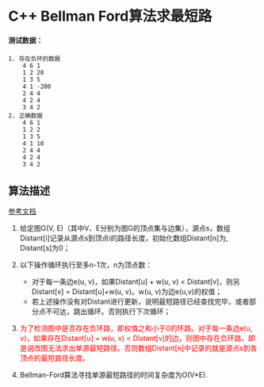 # C++ Bellman Ford算法求最短路
#### 测试数据：
	1. 存在负环的数据
		4 6 1
		1 2 20
		1 3 5
		4 1 -200
		2 4 4
		4 2 4
		3 4 2
	2. 正确数据
		4 6 1
		1 2 2
		1 3 5
		4 1 10
		2 4 4
		4 2 4
		3 4 2
## 算法描述
[参考文档](blog.csdn.net/niushuai666/article/details/6791765)
1. 给定图G(V, E)（其中V、E分别为图G的顶点集与边集），源点s，数组Distant[i]记录从源点s到顶点i的路径长度，初始化数组Distant[n]为, Distant[s]为0；

2. 以下操作循环执行至多n-1次，n为顶点数：
    + 对于每一条边e(u, v)，如果Distant[u] + w(u, v) < Distant[v]，则另Distant[v] = Distant[u]+w(u, v)。w(u, v)为边e(u,v)的权值；
    + 若上述操作没有对Distant进行更新，说明最短路径已经查找完毕，或者部分点不可达，跳出循环。否则执行下次循环；

3. <font color=red>为了检测图中是否存在负环路，即权值之和小于0的环路。对于每一条边e(u, v)，如果存在Distant[u] + w(u, v) < Distant[v]的边，则图中存在负环路，即是说改图无法求出单源最短路径。否则数组Distant[n]中记录的就是源点s到各顶点的最短路径长度。</font>

4. Bellman-Ford算法寻找单源最短路径的时间复杂度为O(V*E).

